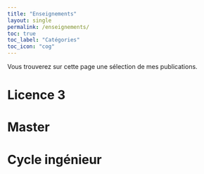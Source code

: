 ```yaml
---
title: "Enseignements"
layout: single
permalink: /enseignements/
toc: true
toc_label: "Catégories"
toc_icon: "cog"
---
```


Vous trouverez sur cette page une sélection de mes publications.

# Licence 3

# Master

# Cycle ingénieur
